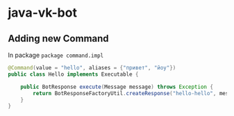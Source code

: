# java-vk-bot

## Adding new Command
In package `package command.impl`
```java
@Command(value = "hello", aliases = {"привет", "йоу"})
public class Hello implements Executable {

    public BotResponse execute(Message message) throws Exception {
        return BotResponseFactoryUtil.createResponse("hello-hello", message.peerId);
    }
}
```
